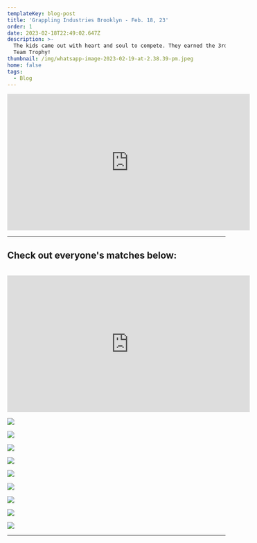 ```yaml
---
templateKey: blog-post
title: 'Grappling Industries Brooklyn - Feb. 18, 23'
order: 1
date: 2023-02-18T22:49:02.647Z
description: >-
  The kids came out with heart and soul to compete. They earned the 3rd Place
  Team Trophy!
thumbnail: /img/whatsapp-image-2023-02-19-at-2.38.39-pm.jpeg
home: false
tags:
  - Blog
---
```

<iframe width="560" height="315" src="https://www.youtube.com/embed/s4zYOdD4eoI" title="YouTube video player" frameborder="0" allow="accelerometer; autoplay; clipboard-write; encrypted-media; gyroscope; picture-in-picture; web-share" allowfullscreen></iframe>

- - -

## Check out everyone's matches below:

<br>

<iframe width="560" height="315" src="https://www.youtube.com/embed/videoseries?list=PLdyR8mvQmCdQwKsiit0hxgSO1G0htwAUL" title="YouTube video player" frameborder="0" allow="accelerometer; autoplay; clipboard-write; encrypted-media; gyroscope; picture-in-picture; web-share" allowfullscreen></iframe>

![](/img/whatsapp-image-2023-02-19-at-2.38.25-pm.jpeg)

![](/img/whatsapp-image-2023-02-19-at-2.17.18-pm.jpeg)

![](/img/whatsapp-image-2023-02-19-at-2.38.30-pm.jpeg)

![](/img/331235443_1401032400650332_4158308558826813328_n.jpg)

![](/img/whatsapp-image-2023-02-19-at-2.17.21-pm.jpeg)

![](/img/whatsapp-image-2023-02-19-at-2.38.37-pm-1-.jpeg)

![](/img/whatsapp-image-2023-02-19-at-2.51.40-pm.jpeg)

![](/img/whatsapp-image-2023-02-20-at-6.58.18-pm.jpeg)

![](/img/img_7593.jpg)

- - -
